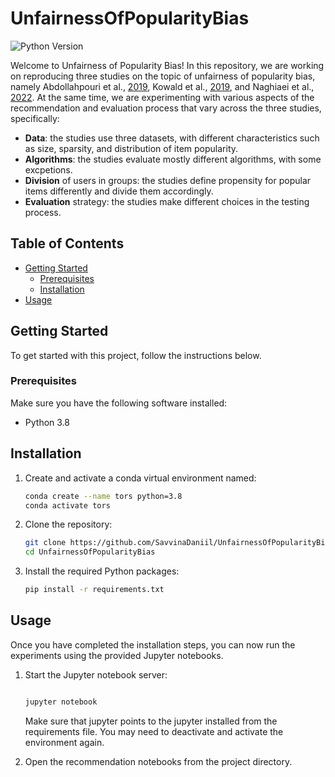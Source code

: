# UnfairnessOfPopularityBias

![Python Version](https://img.shields.io/badge/python-3.8-blue)

Welcome to Unfairness of Popularity Bias! In this repository, we are working on reproducing three studies on the topic of unfairness of popularity bias, namely Abdollahpouri et al., [2019](https://arxiv.org/abs/1907.13286), Kowald et al., [2019](https://link.springer.com/chapter/10.1007/978-3-030-45442-5_5), and Naghiaei et al., [2022](https://arxiv.org/abs/2202.13446). At the same time, we are experimenting with various aspects of the recommendation and evaluation process that vary across the three studies, specifically:

* **Data**: the studies use three datasets, with different characteristics such as size, sparsity, and distribution of item popularity.
* **Algorithms**: the studies evaluate mostly different algorithms, with some excpetions.
* **Division** of users in groups: the studies define propensity for popular items differently and divide them accordingly.
* **Evaluation** strategy: the studies make different choices in the testing process.

## Table of Contents

- [Getting Started](#getting-started)
  - [Prerequisites](#prerequisites)
  - [Installation](#installation)
- [Usage](#usage)

## Getting Started

To get started with this project, follow the instructions below.

### Prerequisites

Make sure you have the following software installed:

- Python 3.8

## Installation

1. Create and activate a conda virtual environment named:

   ```bash
   conda create --name tors python=3.8
   conda activate tors
   ```

2. Clone the repository:

   ```bash
   git clone https://github.com/SavvinaDaniil/UnfairnessOfPopularityBias.git
   cd UnfairnessOfPopularityBias
   ```

3. Install the required Python packages:

   ```bash
   pip install -r requirements.txt
   ```
## Usage

Once you have completed the installation steps, you can now run the experiments using the provided Jupyter notebooks.

1. Start the Jupyter notebook server:

   ```bash
   
   jupyter notebook
   ```
   Make sure that jupyter points to the jupyter installed from the requirements file. You may need to deactivate and activate the environment again.

2. Open the recommendation notebooks from the project directory.

